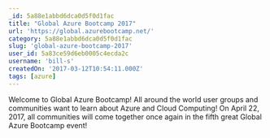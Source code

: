 ```yaml
---
_id: 5a88e1abbd6dca0d5f0d1fac
title: "Global Azure Bootcamp 2017"
url: 'https://global.azurebootcamp.net/'
category: 5a88e1abbd6dca0d5f0d1fac
slug: 'global-azure-bootcamp-2017'
user_id: 5a83ce59d6eb0005c4ecda2c
username: 'bill-s'
createdOn: '2017-03-12T10:54:11.000Z'
tags: [azure]
---
```


Welcome to Global Azure Bootcamp! All around the world user groups and communities want to learn about Azure and Cloud Computing! On April 22, 2017, all communities will come together once again in the fifth great Global Azure Bootcamp event!
